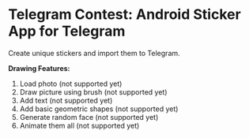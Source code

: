 # **Telegram Contest: Android Sticker App for Telegram**


Create unique stickers and import them to Telegram.


**Drawing Features:**
1. Load photo (not supported yet)
2. Draw picture using brush (not supported yet)
3. Add text (not supported yet)
4. Add basic geometric shapes (not supported yet)
5. Generate random face (not supported yet)
6. Animate them all (not supported yet)

